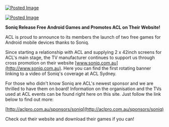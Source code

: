 [![Posted Image](http://www.aclpro.com.au/images/article/promo1.jpg)](https://market.android.com/details?id=com.matty_lloyd_soniq_demo.blastoids)





[![Posted Image](http://www.aclpro.com.au/images/article/promo2.jpg)](https://market.android.com/details?id=com.monkey.matty_lloyd.planetcapture)





**Soniq Release Free Android Games and Promotes ACL on Their Website!**







ACL is proud to announce to its members the launch of two free games for Android mobile devices thanks to Soniq.





Since starting a relationship with ACL and supplying 2 x 42inch screens for ACL's main stage, the TV manufacturer continues to support us through cross promotion on their website 
[www.soniq.com.au](http://www.soniq.com.au). Here you can find the first rotating banner linking to a video of Soniq's coverage at ACL Sydney.





For those who didn't know Soniq are ACL's newest sponsor and we are thrilled to have them on board! Information on the organisation and the TVs used at ACL events can be found right here on this site. Just follow the link below to find out more:


 



[http://aclpro.com.au/sponsors/soniq](http://aclpro.com.au/sponsors/soniq)







Check out their website and download their games if you can!